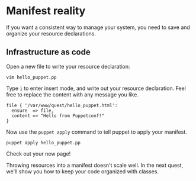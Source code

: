 # Manifest reality

If you want a consistent way to manage your system, you need to save and
organize your resource declarations.

## Infrastructure as code

Open a new file to write your resource declaration:

    vim hello_puppet.pp

Type `i` to enter insert mode, and write out your resource declaration. Feel
free to replace the content with any message you like.

```puppet
file { '/var/www/quest/hello_puppet.html':
  ensure  => file,
  content => "Hello from Puppetconf!"
}
```

Now use the `puppet apply` command to tell puppet to apply your manifest.

    puppet apply hello_puppet.pp

Check out your new page!

Throwing resources into a manifest doesn't scale well. In the next quest, we'll
show you how to keep your code organized with classes.
